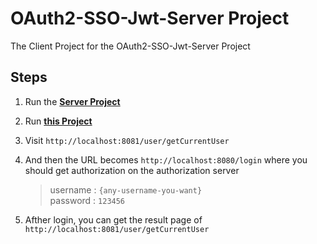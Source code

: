 # OAuth2-SSO-Jwt-Server Project
The Client Project for the OAuth2-SSO-Jwt-Server Project

## Steps
1. Run the  [**Server Project**](https://github.com/hjwforever/oauth2-jwt-sso-server)
2. Run **[this Project](https://github.com/hjwforever/oauth2-client)**
3. Visit `http://localhost:8081/user/getCurrentUser`
4. And then the URL becomes `http://localhost:8080/login` where you should get authorization on the authorization server  
    > username :   `{any-username-you-want}`  
    password : `123456`

5. Afther login, you can get the result page of `http://localhost:8081/user/getCurrentUser`  
